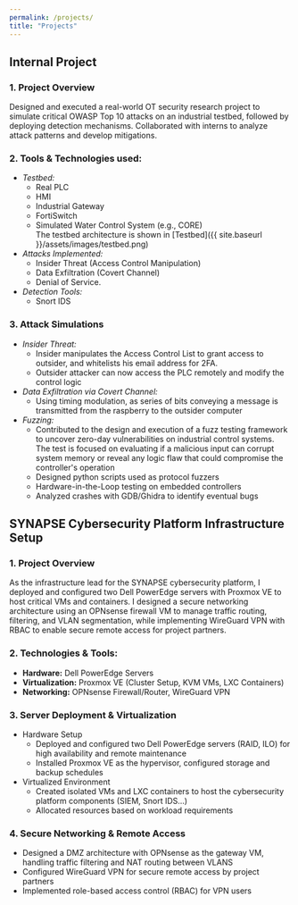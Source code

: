```yaml
---
permalink: /projects/
title: "Projects"
---
```


## Internal Project 

### 1. Project Overview
Designed and executed a real-world OT security research project to simulate critical OWASP Top 10 attacks on an industrial testbed, followed by deploying detection mechanisms. Collaborated with interns to analyze attack patterns and develop mitigations.  


### 2. **Tools & Technologies used:**  
- *Testbed:*  
    - Real PLC
    - HMI
    - Industrial Gateway
    - FortiSwitch
    - Simulated Water Control System (e.g., CORE)  
The testbed architecture is shown in [Testbed]({{ site.baseurl }}/assets/images/testbed.png)
- *Attacks Implemented:*
    - Insider Threat (Access Control Manipulation)
    - Data Exfiltration (Covert Channel)
    - Denial of Service.  
- *Detection Tools:* 
    - Snort IDS

### 3. Attack Simulations
- *Insider Threat:*
    - Insider manipulates the Access Control List to grant access to outsider, and whitelists his email address for 2FA. 
    - Outsider attacker can now access the PLC remotely and modify the control logic
- *Data Exfiltration via Covert Channel:*
    - Using timing modulation, as series of bits conveying a message is transmitted from the raspberry to the outsider computer
-  *Fuzzing:*
    - Contributed to the design and execution of a fuzz testing framework to uncover zero-day vulnerabilities on industrial control systems. The test is focused on evaluating if a malicious input can corrupt system memory or reveal any logic flaw that could compromise the controller's operation
    - Designed python scripts used as protocol fuzzers
    - Hardware-in-the-Loop testing on embedded controllers
    - Analyzed crashes with GDB/Ghidra to identify eventual bugs



## SYNAPSE Cybersecurity Platform Infrastructure Setup 

### 1. Project Overview  
As the infrastructure lead for the SYNAPSE cybersecurity platform, I deployed and configured two Dell PowerEdge servers with Proxmox VE to host critical VMs and containers. I designed a secure networking architecture using an OPNsense firewall VM to manage traffic routing, filtering, and VLAN segmentation, while implementing WireGuard VPN with RBAC to enable secure remote access for project partners.

### 2. Technologies & Tools:  
- **Hardware:** Dell PowerEdge Servers
- **Virtualization:** Proxmox VE (Cluster Setup, KVM VMs, LXC Containers)
- **Networking:** OPNsense Firewall/Router, WireGuard VPN

### 3. Server Deployment & Virtualization
- Hardware Setup
    - Deployed and configured two Dell PowerEdge servers (RAID, ILO) for high availability and remote maintenance
    - Installed Proxmox VE as the hypervisor, configured storage and backup schedules
- Virtualized Environment
    - Created isolated VMs and LXC containers to host the cybersecurity platform components (SIEM, Snort IDS...)
    - Allocated resources based on workload requirements


### 4. Secure Networking & Remote Access
- Designed a DMZ architecture with OPNsense as the gateway VM, handling traffic filtering and NAT routing between VLANS
- Configured WireGuard VPN for secure remote access by project partners
- Implemented role-based access control (RBAC) for VPN users





